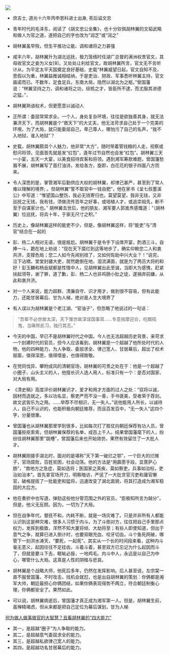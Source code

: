 
![](http://thepaper-prod-oldimagefromnfs.oss-cn-shanghai.aliyuncs.com/image/36/401/818.jpg)

*  庶吉士, 道光十六年丙申恩科进士出身, 死后谥文忠
*  青年时代的毛泽东，阅读了《胡文忠公全集》，也十分钦佩胡林翼的文韬武略和做人为官之道，遂把自己的字也改为“润芝”或“润之”

*  胡林翼虽早殁，但生平推功让能、调和诸将之力甚强

*  咸丰六年，胡林翼升为湖北巡抚，极力笼络时任湖广总督的满洲权贵官文，其母收官文之妾为义女[8]，又处处让利给官文，故胡林翼所言，官文无不言听计从，为平定太平天国奠定良好基础，史载“林翼威望日起，官文自知不及，思假以为重，林翼益推诚相结纳，于是吏治、财政、军事悉听林翼主持，官文画诺而已。不数年，足食足兵，东南大局，隐然以湖北为之枢。”曾国藩说：“林翼坚持之力，调和诸将之功，综核之才，皆臣所不逮，而尤服其进德之猛。”，

*  胡林翼熟谙权术，但更愿意以诚动人
*  正所谓：委屈常常求全。一个人，身处复杂环境，往往是欲独善其身，就无法兼济天下，而胡林翼是个“救天下”的大丈夫，他无法苛求自己处于一个完美的环境，为了大局，就只能委屈自己，卑己尊人，哪怕污了自己的名声，“我不入地狱，谁入地狱”？
*  史载，胡林翼颇具个人魅力，他非常“大方”，随时带着管钱粮的人走，视察或慰问将领，见面首先就是发“红包”，逢年过节自然也会发“红包”。胡林翼三天一小宴，五天一大宴，以美食招待宾客和将领。遇到湘军筹款难题，曾国藩愁眉不展，胡林翼写了首打油诗，发给各方，旋即，白花花的银子四面八方而来。
*  令人深思的是，掌管湘军后勤供应大权的胡林翼，却律己甚严，甚至到了常人难以理解的境界; 
。但胡林翼“誓不取官中一钱自肥”，他在家书《呈七叔墨溪公》中写道：“惟望国山整饬，我必无钱寄归也，莫望莫望，我非无钱，又非巡抚之无钱，我有钱，须做流传百年之好事，或培植人才，或追崇祖先，断不至于自谋家计也。” 胡林翼去世后，他的朋友、湘军要人郭嵩焘感慨道：“（胡林翼）位巡抚，将兵十年，于家无尺寸之积。”
*  历史上，像胡林翼这样的能吏不少，但是，像胡林翼这样，将“能吏”与“清官”结合在一起的
*  彭、杨二人相对无语，很是尴尬。胡林翼于是令手下设席开宴，酌酒三斗，自捧一斗，跪在地上劝说：“现在天下糜烂到这等地步了，确实仰赖您二人和衷共济，支撑危局；您二人如今先闹别扭了，又如何佐助中兴大业？！”说完，泣下沾襟。堂堂封疆大吏，居然跪倒在地，泪流满面，就是为了两员大将的和好！彭玉麟和杨岳斌都是性情中人，见胡林翼出此至诚，当即大为感愧，赶紧扶起领导，谢了罪，道了歉，彭、杨二人也非鸡肠小肚之徒，遂捐弃前嫌，从此和衷共济。
*  对一个人来说，能力超群、清廉自守、识才用才，做到很不容易，但有此能力，还能甘居幕后、甘为人梯，绝对是人生大境界了
*  有人误以为胡林翼是个老江湖、“官油子”，但忽略了他说过的一句话：

> “吾辈不必世故太深，天下惟世故深误国事耳……专意揣摩迎合，吃醋捣鬼，当痛除此习，独行其志。”

*  今天的中国，早已不是胡林翼时代之中国，今人也无法超越历史背景，来苛求一个封建时代的官员，但今人应该看到，胡林翼是一个超越了他所处时代的人物，他的四种能力，为人争取、委屈求全、律己宽人、甘居幕后，超出了权术层面，值得深思，值得借鉴，也值得致敬。

*  在党同伐异、攀附成风的清朝官场，胡林翼的可贵之处在于：他是一个超越了小圈子、山头主义的人，他擅长识人选人用人，标准只有一个：是否对国家、对大局有用。

*  《清史稿》高度评价胡林翼识才、爱才和用才方面的过人之处：“驭将以诚，因材而造就之，多以功名显，察吏严而不没一善，手书褒美，受者荣于荐剡。故文武皆乐为之用。……举荐不尽相识，无一失人。”说他能用人所长，以诚待人，自己不认识的，也能积极向朝廷推荐，而且百发百中，“无一失人”这四个字，分量很重。

*  曾国藩也从胡林翼那里学到很多，比如每次打了胜仗向朝廷保荐有功人员，曾国藩抠抠索索，但胡林翼保荐的名单，成百上千人。结果曾国藩麾下的人，纷纷往胡林翼那里“跳槽”，曾国藩后来也开始效仿，果然有效留住了一大批人才。

*  胡林翼刚接手湖北时，面对的是堪称“天下第一破烂之鄂”，一个巨大的烂摊子，官场腐败，百姓贫困，社会动荡。他的方法是“用霹雳手段，显菩萨心肠”，“救地方之急症，莫如选将；医国家之真疾，莫如察吏，兵事如治标，吏治如治本”。首先拿官场开刀，明察暗访，严惩了一大批贪官污吏和庸官懒官，破格提拔了一批能吏和猛将，迅速改变了湖北面貌，将其打造成为湘军稳固的大后方。

*  他在奏折中也写道，弹劾这些他分管范围之外的官员，“臣极知所言为越分”，但是，他义无反顾。因为，一切为了大局。

*  但在战争年代，督抚不和，内耗不断，就是一场灾难了。只是并非所有人都能认识到这是种灾难，很多人习惯于内斗，为了斗倒对方，往往把自己手里那点权力，发挥到极致，浑然不知大厦将倾、大劫将至；有些人即使知道，但出于意气之争，就算已进入倒计时，也要双眼充血、咬牙切齿，斗个鱼死网破，哪管下一刻洪水涛天，“要死，一起死”。其实从一个长的时间段来看，这种内斗毫无意义，起因往往不足挂齿，斗着斗着，甚至双方已忘记为什么起因而斗了，但就是要斗下去，睚眦必报，一地鸡毛。内斗中人，永远是以自己为中心，哪管什么大局。这真是人性的阴暗与悲哀。

*  胡林翼是个战略大师，他死后多年，仍然在发挥影响。后人甚至说，左宗棠一直不服曾国藩，不时攻击，找机会就怼，也是出自胡林翼的策划：你俩都是湘军大帅，朝廷最担心你俩团结，如果你俩表现得势不两立，符合朝廷制衡心理，你俩都安全了。果然如此。

*  可以说，胡林翼病逝后，曾国藩才真正成为湘军第一人。但是，胡林翼生前，虽殚精竭虑，但从来都是把自己定位为幕后谋划，甘为人梯

[何为做人做事做官的大智慧？且看胡林翼的“四大能力”](https://m.thepaper.cn/baijiahao_4857563?sdkver=2f036b0f&clientprefetch=1)  

*  其一，是超越“圈子”为人争取的能力。
*  其二，是超越意气委屈求全的能力。
*  其三，是超越私欲律己宽人的能力。
*  其四，是超越功名甘居幕后的能力。
